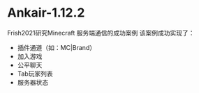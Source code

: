 # Ankair-1.12.2

Frish2021研究Minecraft 服务端通信的成功案例
该案例成功实现了：
 - 插件通道（如：MC|Brand）
 - 加入游戏
 - 公平聊天
 - Tab玩家列表
 - 服务器状态

